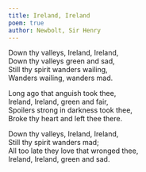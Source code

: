 ```yaml
---
title: Ireland, Ireland
poem: true
author: Newbolt, Sir Henry
---
```

Down thy valleys, Ireland, Ireland,  
Down thy valleys green and sad,  
Still thy spirit wanders wailing,  
Wanders wailing, wanders mad.  

Long ago that anguish took thee,  
Ireland, Ireland, green and fair,  
Spoilers strong in darkness took thee,  
Broke thy heart and left thee there.  

Down thy valleys, Ireland, Ireland,  
Still thy spirit wanders mad;  
All too late they love that wronged thee,  
Ireland, Ireland, green and sad.

